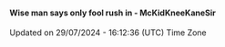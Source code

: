 #### Wise man says only fool rush in - McKidKneeKaneSir
Updated on 29/07/2024 - 16:12:36 (UTC) Time Zone
